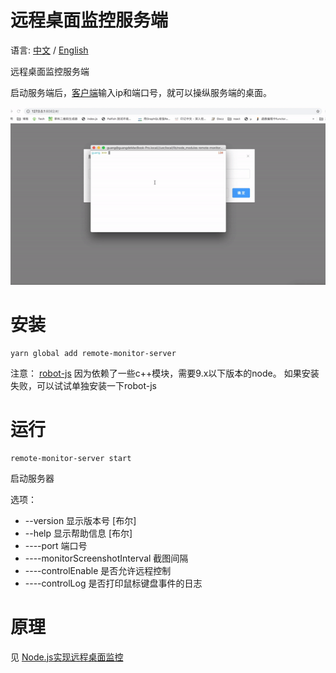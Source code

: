 # 远程桌面监控服务端

语言: [中文](README.md) / [English](README_en.md)

远程桌面监控服务端

启动服务端后，[客户端](https://github.com/lingxiaoguang/remote-monitor-client)输入ip和端口号，就可以操纵服务端的桌面。

![remote-monitor](./remote-monitor.gif)

# 安装

```
yarn global add remote-monitor-server

```

注意： [robot-js](https://github.com/robot/robot-js) 因为依赖了一些c++模块，需要9.x以下版本的node。
      如果安装失败，可以试试单独安装一下robot-js

# 运行

```
remote-monitor-server start 
```
启动服务器

选项：
 - --version                      显示版本号                               [布尔]
 - --help                         显示帮助信息                             [布尔]
 - ----port                       端口号
 - ----monitorScreenshotInterval  截图间隔
 - ----controlEnable              是否允许远程控制
 - ----controlLog                 是否打印鼠标键盘事件的日志

# 原理

见 [Node.js实现远程桌面监控](https://juejin.im/post/5d18d4c36fb9a07ecb0bbe7b)





